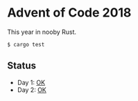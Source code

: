 # Advent of Code 2018

This year in nooby Rust.

    $ cargo test

## Status

* Day 1: [OK](src/day1.rs)
* Day 2: [OK](src/day2.rs)
